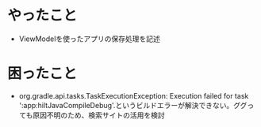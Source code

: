# やったこと
* ViewModelを使ったアプリの保存処理を記述
# 困ったこと
* org.gradle.api.tasks.TaskExecutionException: Execution failed for task ':app:hiltJavaCompileDebug'.というビルドエラーが解決できない。ググっても原因不明のため、検索サイトの活用を検討
